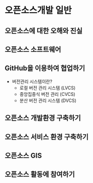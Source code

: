 # 오픈소스개발 일반

## 오픈소스에 대한 오해와 진실

## 오픈소스 소프트웨어

## GitHub을 이용하여 협업하기
- 버전관리 시스템이란?
  - 로컬 버전 관리 시스템 (LVCS)
  - 중앙집중식 버전 관리 (CVCS)
  - 분산 버전 관리 시스템 (DVCS)

## 오픈소스 개발환경 구축하기

## 오픈소스 서비스 환경 구축하기

## 오픈소스 GIS
 
## 오픈소스 활동에 참여하기
